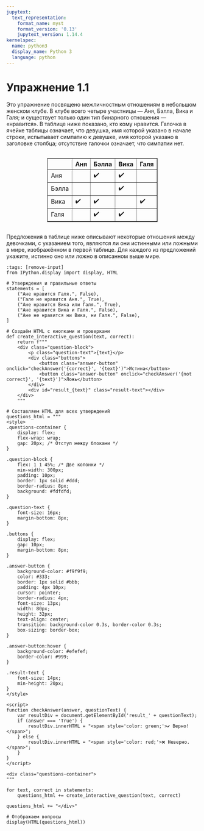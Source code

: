 ```yaml
---
jupytext:
  text_representation:
    format_name: myst
    format_version: '0.13'
    jupytext_version: 1.14.4
kernelspec:
  name: python3
  display_name: Python 3
  language: python
---
```


# Упражнение 1.1

Это упражнение посвящено межличностным отношениям в небольшом женском клубе. В клубе всего четыре участницы — Аня, Бэлла, Вика и Галя; и существует только один тип бинарного отношения — «нравится». В таблице ниже показано, кто кому нравится. Галочка в ячейке таблицы означает, что девушка, имя которой указано в начале строки, испытывает симпатию к девушке, имя которой указано в заголовке столбца; отсутствие галочки означает, что симпатии нет.

<div style="text-align: center;">
  <div style="display: inline-block;">
    <table border="1" cellpadding="5" cellspacing="0" style="border-collapse: collapse;">
      <thead>
        <tr>
          <th></th>
          <th>Аня</th>
          <th>Бэлла</th>
          <th>Вика</th>
          <th>Галя</th>
        </tr>
      </thead>
      <tbody>
        <tr>
          <td>Аня</td>
          <td></td>
          <td>✔️</td>
          <td>✔️</td>
          <td></td>
        </tr>
        <tr>
          <td>Бэлла</td>
          <td></td>
          <td></td>
          <td>✔️</td>
          <td></td>
        </tr>
        <tr>
          <td>Вика</td>
          <td>✔️</td>
          <td>✔️</td>
          <td></td>
          <td>✔️</td>
        </tr>
        <tr>
          <td>Галя</td>
          <td></td>
          <td>✔️</td>
          <td>✔️</td>
          <td></td>
        </tr>
      </tbody>
    </table>
  </div>
</div>

Предложения в таблице ниже описывают некоторые отношения между девочками, с указанием того, являются ли они истинными или ложными в мире, изображённом в первой таблице. Для каждого из предложений укажите, истинно оно или ложно в описанном выше мире.

```{code-cell} python3
:tags: [remove-input]
from IPython.display import display, HTML

# Утверждения и правильные ответы
statements = [
    ("Ане нравится Галя.", False),
    ("Гале не нравится Аня.", True),
    ("Ане нравится Вика или Галя.", True),
    ("Ане нравится Вика и Галя.", False),
    ("Ане не нравится ни Вика, ни Галя.", False),
]

# Создаём HTML с кнопками и проверками
def create_interactive_question(text, correct):
    return f"""
    <div class="question-block">
        <p class="question-text">{text}</p>
        <div class="buttons">
            <button class="answer-button" onclick="checkAnswer('{correct}', '{text}')">Истина</button>
            <button class="answer-button" onclick="checkAnswer('{not correct}', '{text}')">Ложь</button>
        </div>
        <div id="result_{text}" class="result-text"></div>
    </div>
    """

# Составляем HTML для всех утверждений
questions_html = """
<style>
.questions-container {
    display: flex;
    flex-wrap: wrap;
    gap: 20px; /* Отступ между блоками */
}

.question-block {
    flex: 1 1 45%; /* Две колонки */
    min-width: 300px;
    padding: 10px;
    border: 1px solid #ddd;
    border-radius: 8px;
    background: #fdfdfd;
}

.question-text {
    font-size: 16px;
    margin-bottom: 8px;
}

.buttons {
    display: flex;
    gap: 10px;
    margin-bottom: 8px;
}

.answer-button {
    background-color: #f9f9f9;
    color: #333;
    border: 1px solid #bbb;
    padding: 4px 10px;
    cursor: pointer;
    border-radius: 4px;
    font-size: 13px;
    width: 80px;
    height: 32px;
    text-align: center;
    transition: background-color 0.3s, border-color 0.3s;
    box-sizing: border-box;
}

.answer-button:hover {
    background-color: #efefef;
    border-color: #999;
}

.result-text {
    font-size: 14px;
    min-height: 20px;
}
</style>

<script>
function checkAnswer(answer, questionText) {
    var resultDiv = document.getElementById('result_' + questionText);
    if (answer === 'True') {
        resultDiv.innerHTML = "<span style='color: green;'>✔️ Верно!</span>";
    } else {
        resultDiv.innerHTML = "<span style='color: red;'>❌ Неверно.</span>";
    }
}
</script>

<div class="questions-container">
"""

for text, correct in statements:
    questions_html += create_interactive_question(text, correct)

questions_html += "</div>"

# Отображаем вопросы
display(HTML(questions_html))
```
